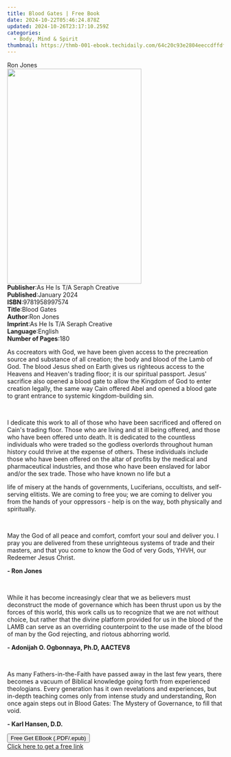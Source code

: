 ```yaml
---
title: Blood Gates | Free Book
date: 2024-10-22T05:46:24.878Z
updated: 2024-10-26T23:17:10.259Z
categories:
  - Body, Mind & Spirit
thumbnail: https://thmb-001-ebook.techidaily.com/64c20c93e2804eeccdffdfbeb7799b26aedca08b06d9c76173261f72c68bdf45.jpg
---
```

<main id="book-container">
  <div class="flex flex-col">
    <div class="book-brief flex-1 py-6 px-4 sm:p-6 md:py-10 md:px-8">
      <!-- brief-->
      <div class="book-brief-main">Ron Jones</div>
    </div>
    <div
      class="book-meta-info flex-1 grid gap-4 col-start-1 col-end-3 row-start-1 sm:mb-6 sm:grid-cols-4 lg:gap-6 lg:col-start-2 lg:row-end-6 lg:row-span-6 lg:mb-0"
    >
      <div
        class="book-meta-info-left place-content-center mt-4 p-4 text-sm leading-6 col-start-2 col-span-2 dark:text-slate-400"
      >
        <img
          class="w-full h-500 object-cover rounded-lg sm:h-255 sm:col-span-2 lg:col-span-full"
          src="https://img-001-ebook.techidaily.com/f5e6c6235735d451b6578a7a8bcdae9267ca5e9c4b466b3f30387efa6e9bc7f0.jpg"
          alt=""
          width="312"
          height="500"
        />
      </div>
      <div
        class="book-meta-info-right mt-2 col-start-1 row-start-2 col-span-3 self-center"
      >
        <!-- meta data  -->
        <div class="flex flex-col px-4 md:px-8">
          <div class="flex-1">
            <strong>Publisher</strong>:<span class="px-2"
              >As He Is T/A Seraph Creative</span
            >
          </div>
          <div class="flex-1">
            <strong>Published</strong>:<span class="px-2">January 2024</span>
          </div>
          <div class="flex-1">
            <strong>ISBN</strong>:<span class="px-2">9781958997574</span>
          </div>
          <div class="flex-1">
            <strong>Title</strong>:<span class="px-2">Blood Gates</span>
          </div>
          <div class="flex-1">
            <strong>Author</strong>:<span class="px-2">Ron Jones</span>
          </div>
          <div class="flex-1">
            <strong>Imprint</strong>:<span class="px-2"
              >As He Is T/A Seraph Creative</span
            >
          </div>
          <div class="flex-1">
            <strong>Language</strong>:<span class="px-2">English</span>
          </div>
          <div class="flex-1">
            <strong>Number of Pages</strong>:<span class="px-2">180</span>
          </div>
        </div>
      </div>
    </div>
    <div class="book-description flex-1 py-6 px-4 sm:p-6 md:py-10 md:px-8">
      <div class="book-description-main">
        <div accordion-content="" id="description">
          <p>
            As cocreators with God, we have been given access to the precreation
            source and substance of all creation; the body and blood of the Lamb
            of God. The blood Jesus shed on Earth gives us righteous access to
            the Heavens and Heaven's trading floor; it is our spiritual
            passport. Jesus' sacrifice also opened a blood gate to allow the
            Kingdom of God to enter creation legally, the same way Cain offered
            Abel and opened a blood gate to grant entrance to systemic
            kingdom-building sin.
          </p>
          <p><br /></p>
          <p>
            I dedicate this work to all of those who have been sacrificed and
            offered on Cain's trading floor. Those who are living and st ill
            being offered, and those who have been offered unto death. It is
            dedicated to the countless individuals who were traded so the
            godless overlords throughout human history could thrive at the
            expense of others. These individuals include those who have been
            offered on the altar of profits by the medical and pharmaceutical
            industries, and those who have been enslaved for labor and/or the
            sex trade. Those who have known no life but a
          </p>
          <p>
            life of misery at the hands of governments, Luciferians, occultists,
            and self-serving elitists. We are coming to free you; we are coming
            to deliver you from the hands of your oppressors - help is on the
            way, both physically and spiritually.
          </p>
          <p><br /></p>
          <p>
            May the God of all peace and comfort, comfort your soul and deliver
            you. I pray you are delivered from these unrighteous systems of
            trade and their masters, and that you come to know the God of very
            Gods, YHVH, our Redeemer Jesus Christ.
          </p>
          <p><strong>- Ron Jones</strong></p>
          <p><br /></p>
          <p>
            While it has become increasingly clear that we as believers must
            deconstruct the mode of governance which has been thrust upon us by
            the forces of this world, this work calls us to recognize that we
            are not without choice, but rather that the divine platform provided
            for us in the blood of the LAMB can serve as an overriding
            counterpoint to the use made of the blood of man by the God
            rejecting, and riotous abhorring world.
          </p>
          <p><strong>- Adonijah O. Ogbonnaya, Ph.D, AACTEV8</strong></p>
          <p><br /></p>
          <p>
            As many Fathers-in-the-Faith have passed away in the last few years,
            there becomes a vacuum of Biblical knowledge going forth from
            experienced theologians. Every generation has it own revelations and
            experiences, but in-depth teaching comes only from intense study and
            understanding, Ron once again steps out in Blood Gates: The Mystery
            of Governance, to fill that void.
          </p>
          <p><strong>- Karl Hansen, D.D.</strong></p>
        </div>
        <div class="accordion-fader"></div>
      </div>
    </div>
    <div class="book-excerpts flex-1 py-6 px-4 sm:p-6 md:py-10 md:px-8"></div>
    <div
      class="book-about-author flex-1 py-6 px-4 sm:p-6 md:py-10 md:px-8"
    ></div>
    <div class="book-free-get flex-1 py-6 px-4 sm:p-6 md:py-10 md:px-8">
      <button
        id="btn-free-get"
        class="bg-blue-500 hover:bg-blue-700 text-white font-bold py-2 px-4 rounded"
      >
        Free Get EBook (.PDF/.epub)
      </button>
      <div id="countdown-display" class="px-2 text-lg mt-2"></div>
      <a
        id="free-link"
        class="hidden bg-blue-500 hover:bg-blue-700 text-white font-bold py-2 px-4 rounded"
        href="https://www.ebooks.com/en-us/book/211249482/blood-gates/ron-jones/"
        target="_blank"
        >Click here to get a free link</a
      >
    </div>
    <script>
      let countdownTime = 0;
      let countdownInterval = null;
      document
        .getElementById('btn-free-get')
        .addEventListener('click', startCountdown);
      function startCountdown() {
        countdownTime = new Date().getTime() + 60000 * 3;
        countdownInterval = setInterval(updateCountdown, 1000);
        document.getElementById('btn-free-get').disabled = true;
        document
          .getElementById('btn-free-get')
          .classList.add('bg-gray-500', 'cursor-not-allowed');
      }
      function updateCountdown() {
        let currentTime = new Date().getTime();
        let timeLeft = countdownTime - currentTime;
        let secondsLeft = Math.floor(timeLeft / 1000);
        document.getElementById('countdown-display').innerHTML =
          `Remaining time: ${secondsLeft} seconds.`;
        if (secondsLeft <= 0) {
          clearInterval(countdownInterval);
          document.getElementById('btn-free-get').classList.add('hidden');
          document.getElementById('free-link').classList.remove('hidden');
          document.getElementById('countdown-display').innerHTML = '';
        }
      }
    </script>
  </div>
</main>

<ins class="adsbygoogle"
      style="display:block"
      data-ad-client="ca-pub-7571918770474297"
      data-ad-slot="8358498916"
      data-ad-format="auto"
      data-full-width-responsive="true"></ins>
    